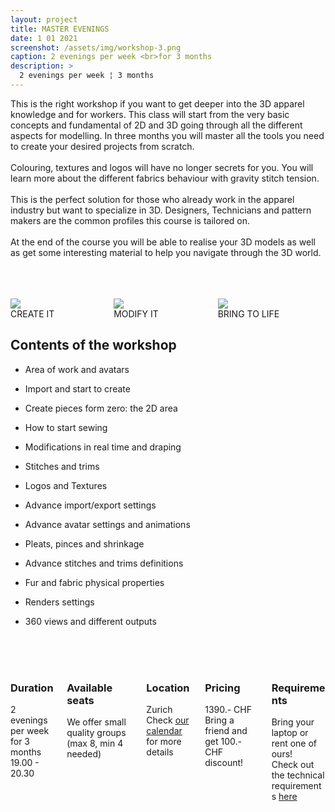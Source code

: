 ```yaml
---
layout: project
title: MASTER EVENINGS
date: 1 01 2021
screenshot: /assets/img/workshop-3.png
caption: 2 evenings per week <br>for 3 months
description: >
  2 evenings per week ¦ 3 months
---
```


This is the right workshop if you want to get deeper into the 3D apparel knowledge and for workers. This class will start from the very basic concepts and fundamental of 2D and 3D going through all the different aspects for modelling. In three months you will master all the tools you need to create your desired projects from scratch.
<br>
<br>
Colouring, textures and logos will have no longer secrets for you. You will learn more about the different fabrics behaviour with gravity stitch tension.
<br>
<br>
This is the perfect solution for those who already work in the apparel industry but want to specialize in 3D. Designers, Technicians and pattern makers are the common profiles this course is tailored on.
<br>
<br>
At the end of the course you will be able to realise your 3D models as well as get some interesting material to help you navigate through the 3D world.

<br>
<br>
<br>

<div class="columns">
  <div class="column column-1-3">
    <section id="workshop-section-custom">
      <div class="npb">
        <img src="../../assets/img/hero-icon_evenings-create.png"/>
      </div>
      <section class="centered">
        CREATE IT
      </section>
    </section>
  </div>
  <div class="column column-1-3">
    <section id="workshop-section-custom">
      <div class="npb">
        <img src="../../assets/img/hero-icon_evenings-modify.png"/>
      </div>
      <section class="centered">
        MODIFY IT
      </section>
    </section>
  </div>
  <div class="column column-1-3">
    <section id="workshop-section-custom">
      <div class="npb">
        <img src="../../assets/img/hero-icon_evenings-life.png"/>
      </div>
      <section class="centered">
        BRING TO LIFE
      </section>
    </section>
  </div>
</div>

<h2>Contents of the workshop</h2>

* Area of work and avatars

* Import and start to create

* Create pieces form zero: the 2D area

* How to start sewing

* Modifications in real time and draping

* Stitches and trims

* Logos and Textures

* Advance import/export settings

* Advance avatar settings and animations

* Pleats, pinces and shrinkage

* Advance stitches and trims definitions

* Fur and fabric physical properties

* Renders settings

* 360 views and different outputs

<br>
<br>
<br>

<div class="columns">
  <div class="column column-1-2">
    <section id="workshop-section-custom">
      <div class="npb">
        <h3 id="workshop-content-title-custom" class="faded">
          Duration
          <span id="workshop-span-symbol" class="symbol icon-clock"></span>
        </h3>
      </div>
      <section>
        2 evenings per week for 3 months
        <br>
        19.00 - 20.30
      </section>
    </section>
  </div>
  <div class="column column-1-2">
    <section id="workshop-section-custom">
      <div class="npb">
        <h3 id="workshop-content-title-custom" class="faded">
          Available seats
          <span id="workshop-span-symbol" class="symbol icon-users"></span>
        </h3>
      </div>
      <section>
        We offer small quality groups (max 8, min 4 needed)
      </section>
    </section>
  </div>
  <div class="column column-1-2">
    <section id="workshop-section-custom">
      <div class="npb">
        <h3 id="workshop-content-title-custom" class="faded">
          Location
          <span id="workshop-span-symbol" class="symbol icon-location"></span>
        </h3>
      </div>
      <section>
        Zurich
        <br>
        Check 
        <a id="academy-link-custom" href="../../assets/docs/3dAcademy4Everyone_Calendar2019.pdf" hreflang="en" target="_blank">our calendar</a>
         for more details
      </section>
    </section>
  </div>
  <div class="column column-1-2">
    <section id="workshop-section-custom">
      <div class="npb">
        <h3 id="workshop-content-title-custom" class="faded">
          Pricing
          <span id="workshop-span-symbol" class="symbol icon-coin-dollar"></span>
        </h3>
      </div>
      <section>
        <div id="workshop-pricing-custom">1390.- CHF</div>
        <div>Bring a friend and get 100.- CHF discount!</div>
      </section>
    </section>
  </div>
  <div class="column column-1-1">
    <section id="workshop-section-custom">
      <div class="npb">
        <h3 id="workshop-content-title-custom" class="faded">
          Requirements
          <span id="workshop-span-symbol" class="symbol icon-laptop"></span>
        </h3>
      </div>
      <section>
        Bring your laptop or rent one of ours!
        <br>
        Check out the technical requirements 
        <a id="academy-link-custom" href="../../assets/docs/3dAcademy4Everyone_TechnicalRequirements.pdf" hreflang="en" target="_blank">here</a>
      </section>
    </section>
  </div>
</div>

<br>
